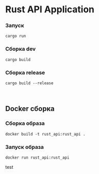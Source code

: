 # Rust API Application

### Запуск
```
cargo run
```

### Сборка dev
```
cargo build
```

### Сборка release
```
cargo build --release
```
<br/>

 ## Docker сборка 

### Сборка образа
```
docker build -t rust_api:rust_api .
```

### Запуск образа
```
docker run rust_api:rust_api
```

test
